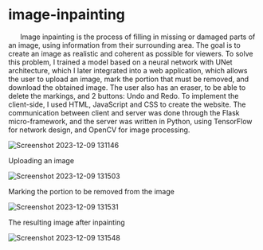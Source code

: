 # image-inpainting

&nbsp;&nbsp;&nbsp;&nbsp;&nbsp;&nbsp;Image inpainting is the process of filling in missing or damaged parts of an image, using information from their surrounding area. The goal is to create an image as realistic and coherent as possible for viewers. To solve this problem, I trained a model based on a neural network with UNet architecture, which I later integrated into a web application, which allows the user to upload an image, mark the portion that must be removed, and download the obtained image. The user also has an eraser, to be able to delete the markings, and 2 buttons: Undo and Redo. To implement the client-side, I used HTML, JavaScript and CSS to create the website. The communication between client and server was done through the Flask micro-framework, and the server was written in Python, using TensorFlow for network design, and OpenCV for image processing.

![Screenshot 2023-12-09 131146](https://github.com/teodoratoma/image-inpainting/assets/100185337/a5d5c062-d274-470e-bcfd-84fdb60a3fa0)

Uploading an image

![Screenshot 2023-12-09 131503](https://github.com/teodoratoma/image-inpainting/assets/100185337/782f87af-75ae-421f-914f-0f46fb4ea323)

Marking the portion to be removed from the image

![Screenshot 2023-12-09 131531](https://github.com/teodoratoma/image-inpainting/assets/100185337/4b3261cd-afb7-470b-91d7-b4f43a563f12)

The resulting image after inpainting

![Screenshot 2023-12-09 131548](https://github.com/teodoratoma/image-inpainting/assets/100185337/264fd3da-09ee-4259-ad32-4a10b7ddd1d4)
